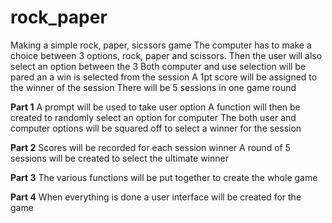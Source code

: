 # rock_paper
Making a simple rock, paper, sicssors game
    The computer has to make a choice between 3 options, rock, paper and scissors.
    Then the user will also select an option between the 3 
    Both computer and use selection will be pared an a win is selected from the session
    A 1pt score will be assigned to the winner of the session
    There will be 5 sessions in one game round  

**Part 1**
A prompt will be used to take user option
A function will then be created to randomly select an option for computer
The both user and computer options will be squared off to select a winner for the session

**Part 2**
Scores will be recorded for each session winner
A round of 5 sessions will be created to select the ultimate winner

**Part 3**
The various functions will be put together to create the whole game

**Part 4**
When everything is done a user interface will be created for the game
